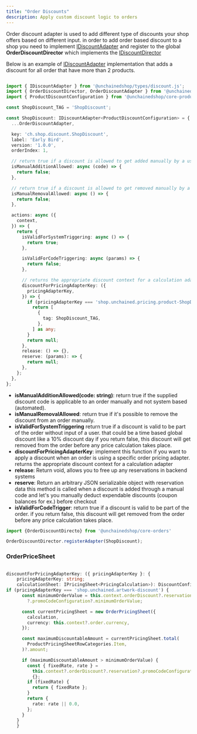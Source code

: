```yaml
---
title: "Order Discounts"
description: Apply custom discount logic to orders 
---
```


Order discount adapter is used to add different type of discounts your shop offers based on different input. in order to add order based discount to a shop you need to implement [IDiscountAdapter](https://docs.unchained.shop/types/interfaces/discount.DiscountAdapterActions.html) and register to the global **OrderDiscountDirector** which implements the [IDiscountDirector](https://docs.unchained.shop/types/types/discount.IDiscountDirector.html)


Below is an example of [IDiscountAdapter](https://docs.unchained.shop/types/interfaces/discount.DiscountAdapterActions.html) implementation that adds a discount for all order that have more than 2 products.


```typescript

import { IDiscountAdapter } from '@unchainedshop/types/discount.js';
import { OrderDiscountDirector, OrderDiscountAdapter } from '@unchainedshop/core-orders';
import { ProductDiscountConfiguration } from '@unchainedshop/core-products/director/ProductDiscountConfiguration.js';

const ShopDiscount_TAG = 'ShopDiscount';

const ShopDiscount: IDiscountAdapter<ProductDiscountConfiguration> = {
  ...OrderDiscountAdapter,

  key: 'ch.shop.discount.ShopDiscount',
  label: 'Early Bird',
  version: '1.0.0',
  orderIndex: 1,

  // return true if a discount is allowed to get added manually by a user
  isManualAdditionAllowed: async (code) => {
    return false;
  },

  // return true if a discount is allowed to get removed manually by a user
  isManualRemovalAllowed: async () => {
    return false;
  },

  actions: async ({
    context,
  }) => {
    return {
      isValidForSystemTriggering: async () => {
        return true;
      },

      isValidForCodeTriggering: async (params) => {
        return false;
      },

      // returns the appropriate discount context for a calculation adapter
      discountForPricingAdapterKey: ({
        pricingAdapterKey,
      }) => {
        if (pricingAdapterKey === 'shop.unchained.pricing.product-ShopDiscount') {
          return [
            {
              tag: ShopDiscount_TAG,
            },
          ] as any;
        }
        return null;
      },
      release: () => {},
      reserve: (params): => {
        return null;
      },
    };
  },
};

```

- **isManualAdditionAllowed(code: string)**: return true if the supplied discount code is applicable to an order manually and not system based (automated).
- **isManualRemovalAllowed**: return true if it's possible to remove the discount from an order manually.
- **isValidForSystemTriggering** return true if a discount is valid to be part of the order without input of a user. that could be a time based global discount like a 10% discount day if you return false, this discount will get removed from the order before any price calculation takes place.
- **discountForPricingAdapterKey**: implement this function if you want to apply a discount when an order is using a specific order pricing adapter. returns the appropriate discount context for a calculation adapter
- **release**: Return void, allows you to free up any reservations in backend systems
- **reserve**: Return an arbitrary JSON serializable object with reservation data this method is called when a discount is added through a manual code and let's you manually deduct expendable discounts (coupon balances for ex.) before checkout
- **isValidForCodeTrigger**: return true if a discount is valid to be part of the order. if you return false, this discount will get removed from the order before any price calculation takes place.


```typescript
import {OrderDiscountDirecto} from '@unchainedshop/core-orders'

OrderDiscountDirector.registerAdapter(ShopDiscount);
```



### OrderPriceSheet



```typescript

discountForPricingAdapterKey: ({ pricingAdapterKey }: {
    pricingAdapterKey: string;
    calculationSheet: IPricingSheet<PricingCalculation>): DiscountConfiguration => {
if (pricingAdapterKey === 'shop.unchained.artwork-discount') {
      const minimumOrderValue = this.context.orderDiscount?.reservation
        ?.promoCodeConfiguration?.minimumOrderValue;

      const currentPricingSheet = new OrderPricingSheet({
        calculation,
        currency: this.context?.order.currency,
      });

      const maximumDiscountableAmount = currentPricingSheet.total(
        ProductPricingSheetRowCategories.Item,
      )?.amount;

      if (maximumDiscountableAmount > minimumOrderValue) {
        const { fixedRate, rate } =
          this.context?.orderDiscount?.reservation?.promoCodeConfiguration ||
          {};
        if (fixedRate) {
          return { fixedRate };
        }
        return {
          rate: rate || 0.0,
        };
      }
    }
    }

```
